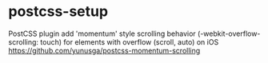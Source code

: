 # postcss-setup

PostCSS plugin add 'momentum' style scrolling behavior (-webkit-overflow-scrolling: touch) for elements with overflow (scroll, auto) on iOS
https://github.com/yunusga/postcss-momentum-scrolling
